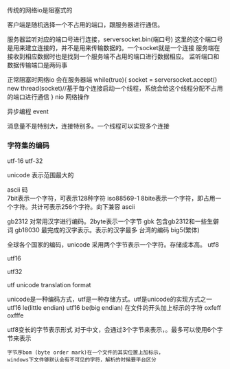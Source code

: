 传统的网络io是阻塞式的

客户端是随机选择一个不占用的端口，跟服务器进行通信。

服务器监听对应的端口号进行连接，serversocket.bin(端口号)
这里的这个端口号是用来建立连接的，并不是用来传输数据的。一个socket就是一个连接
服务端在接收到相应数据时也是找到一个服务端不占用的端口进行数据相应。
监听端口和数据传输端口是两码事

正常阻塞时网络io 会在服务器端
while(true){
    socket = serversocket.accept()
    new thread(socket)//基于每个连接启动一个线程，系统会给这个线程分配不占用的端口进行通信
}
nio 网络操作

异步编程 event

消息量不是特别大，连接特别多。一个线程可以实现多个连接


### 字符集的编码 

utf-16
utf-32

unicode 表示范围最大的

ascii  码  
    7bit表示一个字符，可表示128种字符
iso88569-1
    8bite表示一个字符，即占用一个字符。共计可表示256个字符。向下兼容 ascii
    
gb2312 
    对常用汉字进行编码。2byte表示一个字节
gbk
    包含gb2312和一些生僻词
gb18030
    最完成的汉字表示。表示的汉字最多
台湾的编码 big5(繁体)


全球各个国家的编码，unicode
    采用两个字节表示一个字符。存储成本高。
utf8

utf16

utf32

utf unicode translation format

unicode是一种编码方式，utf是一种存储方式。utf是unicode的实现方式之一
utf16 le(little endian)  utf16 be(big endian)
在文件的开头加上标示的字符 oxfeff oxfffe

utf8变长的字节表示形式
    对于中文，会通过3个字节来表示，。最多可以使用6个字节来表示
    
    
    字节序bom (byte order mark)在一个文件的其实位置上加标示，
    windows下文件够默认会有不可见的字符，解析的时候要平台区分


